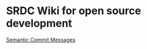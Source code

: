 # SRDC Wiki for open source development

[Semantic Commit Messages](semantic-commit-messages-with-emojis.md)
